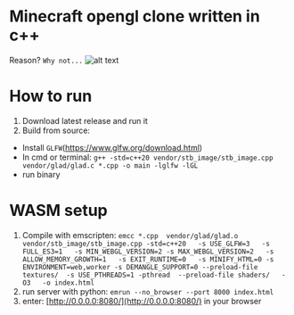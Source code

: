 # Minecraft opengl clone written in c++
Reason? `Why not...`
![alt text](https://github.com/Druidman/minecraft-clone-opengl/tree/main/gameplay/forGithub.png?raw=true)
 
# How to run
1. Download latest release and run it
2. Build from source:
 - Install `GLFW`(https://www.glfw.org/download.html)
 - In cmd or terminal: `g++ -std=c++20 vendor/stb_image/stb_image.cpp vendor/glad/glad.c *.cpp -o main -lglfw -lGL`
 - run binary
 
 # WASM setup
 1. Compile with emscripten: `emcc *.cpp  vendor/glad/glad.o vendor/stb_image/stb_image.cpp -std=c++20   -s USE_GLFW=3   -s FULL_ES3=1   -s MIN_WEBGL_VERSION=2 -s MAX_WEBGL_VERSION=2   -s ALLOW_MEMORY_GROWTH=1   -s EXIT_RUNTIME=0   -s MINIFY_HTML=0 -s ENVIRONMENT=web,worker -s DEMANGLE_SUPPORT=0 --preload-file textures/  -s USE_PTHREADS=1 -pthread  --preload-file shaders/   -O3   -o index.html`
 2. run server with python: `emrun --no_browser --port 8000 index.html`
 3. enter: [http://0.0.0.0:8080/](http://0.0.0.0:8080/) in your browser
